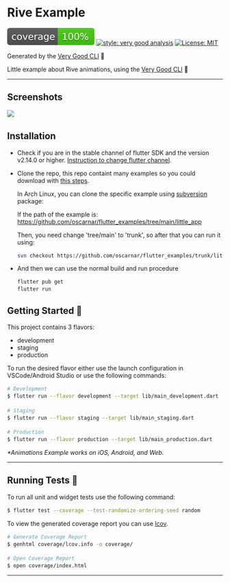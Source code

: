 # Rive Example

![coverage][coverage_badge]
[![style: very good analysis][very_good_analysis_badge]][very_good_analysis_link]
[![License: MIT][license_badge]][license_link]

Generated by the [Very Good CLI][very_good_cli_link] 🤖

Little example about Rive animations, using the [Very Good CLI][very_good_cli_link] 🤖

---
## Screenshots
<img src="./assets/screenshots/teddy.gif" height="400"/>

## Installation

- Check if you are in the stable channel of flutter SDK and the version v2.14.0 or higher. [Instruction to change flutter channel](https://github.com/flutter/flutter/wiki/Flutter-build-release-channels#how-to-change-channels).
- Clone the repo, this repo containt many examples so you could download with [this steps](https://github.com/oscarnar/flutter_examples#a-specific-example).

    In Arch Linux, you can clone the specific example using [subversion](https://archlinux.org/packages/extra/x86_64/subversion/) package:

    If the path of the example is:
    https://github.com/oscarnar/flutter_examples/tree/main/little_app

    Then, you need change 'tree/main' to 'trunk', so after that you can run it using:

    ```bash
    svn checkout https://github.com/oscarnar/flutter_examples/trunk/little_app
    ```

- And then we can use the normal build and run procedure
  ```sh
  flutter pub get
  flutter run
  ```

## Getting Started 🚀

This project contains 3 flavors:

- development
- staging
- production

To run the desired flavor either use the launch configuration in VSCode/Android Studio or use the following commands:

```sh
# Development
$ flutter run --flavor development --target lib/main_development.dart

# Staging
$ flutter run --flavor staging --target lib/main_staging.dart

# Production
$ flutter run --flavor production --target lib/main_production.dart
```

_\*Animations Example works on iOS, Android, and Web._

---

## Running Tests 🧪

To run all unit and widget tests use the following command:

```sh
$ flutter test --coverage --test-randomize-ordering-seed random
```

To view the generated coverage report you can use [lcov](https://github.com/linux-test-project/lcov).

```sh
# Generate Coverage Report
$ genhtml coverage/lcov.info -o coverage/

# Open Coverage Report
$ open coverage/index.html
```

---



[coverage_badge]: coverage_badge.svg
[flutter_localizations_link]: https://api.flutter.dev/flutter/flutter_localizations/flutter_localizations-library.html
[internationalization_link]: https://flutter.dev/docs/development/accessibility-and-localization/internationalization
[license_badge]: https://img.shields.io/badge/license-MIT-blue.svg
[license_link]: https://opensource.org/licenses/MIT
[very_good_analysis_badge]: https://img.shields.io/badge/style-very_good_analysis-B22C89.svg
[very_good_analysis_link]: https://pub.dev/packages/very_good_analysis
[very_good_cli_link]: https://github.com/VeryGoodOpenSource/very_good_cli

